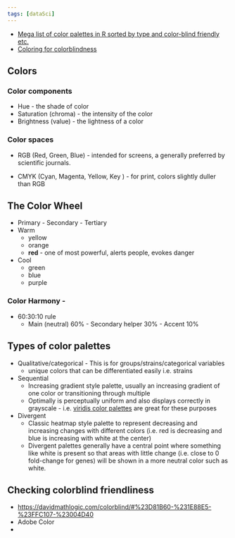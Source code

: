 ```yaml
---
tags: [dataSci]
---
```



- [Mega list of color palettes in R sorted by type and color-blind friendly etc.](https://github.com/EmilHvitfeldt/r-color-palettes/blob/master/type-sorted-palettes.md#qualitative-color-palettes)
- [Coloring for colorblindness](https://davidmathlogic.com/colorblind/#%23D81B60-%231E88E5-%23FFC107-%23004D40)

## Colors 

### Color components

- Hue - the shade of color
- Saturation (chroma) - the intensity of the color
- Brightness (value) - the lightness of a color

### Color spaces

- RGB (Red, Green, Blue) - intended for screens, a generally preferred by scientific journals.

- CMYK (Cyan, Magenta, Yellow, Key ) - for print, colors slightly duller than RGB

## The Color Wheel

- Primary - Secondary - Tertiary
- Warm
	- yellow 
	- orange
	- **red** - one of most powerful, alerts people, evokes danger
- Cool
	- green
	- blue
	- purple

### Color Harmony - 

- 60:30:10 rule
	- Main (neutral) 60% - Secondary helper 30% - Accent 10%

## Types of color palettes

- Qualitative/categorical - This is for groups/strains/categorical variables
	- unique colors that can be differentiated easily i.e. strains 
- Sequential
	- Increasing gradient style palette, usually an increasing gradient of one color or transitioning through multiple
	- Optimally is perceptually uniform and also displays correctly in grayscale - i.e. [viridis color palettes](https://cran.r-project.org/web/packages/viridis/vignettes/intro-to-viridis.html) are great for these purposes
- Divergent
	- Classic heatmap style palette to represent decreasing and increasing changes with different colors (i.e. red is decreasing and blue is increasing with white at the center)
	- Divergent palettes generally have a central point where something like white is present so that areas with little change (i.e. close to 0 fold-change for genes) will be shown in a more neutral color such as white. 


## Checking colorblind friendliness 

- https://davidmathlogic.com/colorblind/#%23D81B60-%231E88E5-%23FFC107-%23004D40
- Adobe Color
- 
